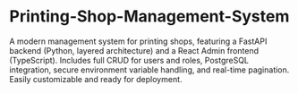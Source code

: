 # Printing-Shop-Management-System
A modern management system for printing shops, featuring a FastAPI backend (Python, layered architecture) and a React Admin frontend (TypeScript). Includes full CRUD for users and roles, PostgreSQL integration, secure environment variable handling, and real-time pagination. Easily customizable and ready for deployment.
